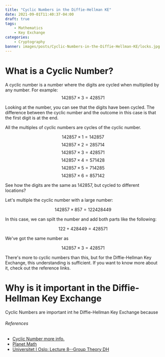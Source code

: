 ```yaml
---
title: "Cyclic Numbers in the Diffie-Hellman KE"
date: 2021-09-01T11:40:37-04:00
draft: true
tags:
    - Mathematics
    - Key Exchange
categories:
    - Cryptography
banner: images/posts/Cyclic-Numbers-in-the-Diffie-Hellman-KE/locks.jpg
---
```


# What is a Cyclic Number?

A cyclic number is a number where the digits are cycled when multiplied by any number. For example:
$$142857\times3=428571$$

Looking at the number, you can see that the digits have been cycled. The difference between the cyclic number and the outcome in this case is that the first digit is at the end.

All the multiples of cyclic numbers are cycles of the cyclic number.

$$142857\times1=142857$$
$$142857\times2=285714$$
$$142857\times3=428571$$
$$142857\times4=571428$$
$$142857\times5=714285$$
$$142857\times6=857142$$

See how the digits are the same as 142857, but cycled to different locations?

Let's multiple the cyclic number with a large number:

$$142857\times857=122428449$$

In this case, we can spilt the number and add both parts like the following:

$$122+428449=428571$$

We've got the same number as 

$$142857\times3=428571$$

There's more to cyclic numbers than this, but for the Diffie-Hellman Key Exchange, this understanding is sufficient. If you want to know more about it, check out the reference links.

# Why is it important in the Diffie-Hellman Key Exchange

Cyclic Numbers are important int he Diffie-Hellman Key Exchange because 

















###### References
- [Cyclic Number more info.](https://colinseymour.co.uk/142857-what-a-fascinating-number)
- [Planet Math](https://planetmath.org/cyclicnumber)
- [Universitet I Oslo: Lecture 8--Group Theory DH](https://www.uio.no/studier/emner/matnat/its/TEK4500/h20/lectures/lecture-8---group-theory-dh.pdf)

